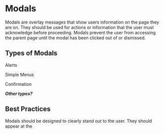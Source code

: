 # Modals

Modals are overlay messages that show users information on the page they are on. They should be used for actions or information that the user must acknowledge before proceeding. Modals prevent the user from accessing the parent page until the modal has been clicked out of or dismissed. 

## Types of Modals

Alerts

Simple Menus

Confirmation

_**Other types?**_

## Best Practices



Modals should be designed to clearly stand out to the user. They should appear at the 






